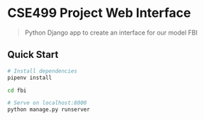 # CSE499 Project Web Interface

> Python Django app to create an interface for our model FBI

## Quick Start

``` bash
# Install dependencies
pipenv install

cd fbi

# Serve on localhost:8000
python manage.py runserver
```



